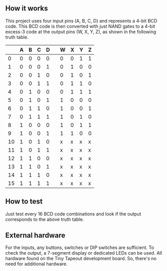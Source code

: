 <!---

This file is used to generate your project datasheet. Please fill in the information below and delete any unused
sections.

You can also include images in this folder and reference them in the markdown. Each image must be less than
512 kb in size, and the combined size of all images must be less than 1 MB.
-->

## How it works

This project uses four input pins (A, B, C, D) and represents a 4-bit BCD code. This BCD code is then converted with just NAND gates to a 4-bit excess-3 code at the output pins (W, X, Y, Z), as shown in the following truth table.

|    | A | B | C | D |   | W | X | Y | Z |
|----|---|---|---|---|---|---|---|---|---|
| 0  | 0 | 0 | 0 | 0 |   | 0 | 0 | 1 | 1 |
| 1  | 0 | 0 | 0 | 1 |   | 0 | 1 | 0 | 0 |
| 2  | 0 | 0 | 1 | 0 |   | 0 | 1 | 0 | 1 |
| 3  | 0 | 0 | 1 | 1 |   | 0 | 1 | 1 | 0 |
| 4  | 0 | 1 | 0 | 0 |   | 0 | 1 | 1 | 1 |
| 5  | 0 | 1 | 0 | 1 |   | 1 | 0 | 0 | 0 |
| 6  | 0 | 1 | 1 | 0 |   | 1 | 0 | 0 | 1 |
| 7  | 0 | 1 | 1 | 1 |   | 1 | 0 | 1 | 0 |
| 8  | 1 | 0 | 0 | 0 |   | 1 | 0 | 1 | 1 |
| 9  | 1 | 0 | 0 | 1 |   | 1 | 1 | 0 | 0 |
| 10 | 1 | 0 | 1 | 0 |   | x | x | x | x |
| 11 | 1 | 0 | 1 | 1 |   | x | x | x | x |
| 12 | 1 | 1 | 0 | 0 |   | x | x | x | x |
| 13 | 1 | 1 | 0 | 1 |   | x | x | x | x |
| 14 | 1 | 1 | 1 | 0 |   | x | x | x | x |
| 15 | 1 | 1 | 1 | 1 |   | x | x | x | x |

## How to test

Just test every 16 BCD code combinations and look if the output corresponds to the above truth table.

## External hardware

For the inputs, any buttons, switches or DIP switches are sufficient. To check the output, a 7-segment display or dedicated LEDs can be used. All hardware found on the Tiny Tapeout development board. So, there's no need for additional hardware.

